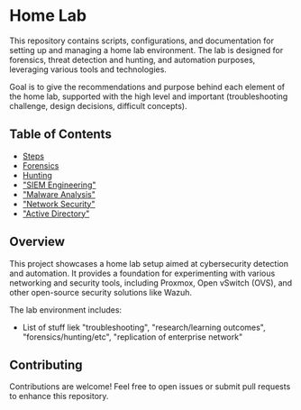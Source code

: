 # Home Lab

This repository contains scripts, configurations, and documentation for setting up and managing a home lab environment. The lab is designed for forensics, threat detection and hunting, and automation purposes, leveraging various tools and technologies.

Goal is to give the recommendations and purpose behind each element of the home lab, supported with the high level and important (troubleshooting challenge, design decisions, difficult concepts).

## Table of Contents

- [Steps](@steps.md)
- [Forensics](@forensics.md)
- [Hunting](@hunting.md)
- ["SIEM Engineering"](@siem_engineering.md)
- ["Malware Analysis"](@malware_analysis.md)
- ["Network Security"](@network_security.md)
- ["Active Directory"](@active_directory.md)

## Overview

This project showcases a home lab setup aimed at cybersecurity detection and automation. It provides a foundation for experimenting with various networking and security tools, including Proxmox, Open vSwitch (OVS), and other open-source security solutions like Wazuh.

The lab environment includes:
- List of stuff liek "troubleshooting", "research/learning outcomes", "forensics/hunting/etc", "replication of enterprise network"

## Contributing

Contributions are welcome! Feel free to open issues or submit pull requests to enhance this repository.
